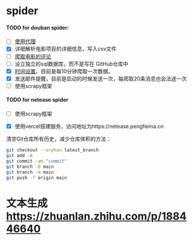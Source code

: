 # spider
#### TODO for douban spider: 
- [ ] [使用代理](https://blog.csdn.net/qq1261275789/article/details/111408400)
- [x] 详细解析电影项目的详细信息，写入csv文件
- [ ] [爬取电影的评论](https://blog.csdn.net/qq_45720042/article/details/118833756)
- [ ] 设立独立的sql数据库，而不是写在 GitHub仓库中
- [x] [时间设置](https://blog.csdn.net/Ximerr/article/details/123501772)，目前是每10分钟爬取一次数据。
- [x] 发送邮件提醒，目前是启动的时候发送一次，每爬取20条消息也会法送一次
- [ ] 使用scrapy框架

#### TODO for netease spider
- [ ] 使用scrapy框架
- [x] 使用vercel搭建服务，访问地址为https://netease.pengfeima.cn



清空Git仓库所有历史，减少仓库体积的方法：
```bash
git checkout --orphan latest_branch
git add -A
git commit -am "commit"
git branch -D main
git branch -m main
git push -f origin main
```


# 文本生成 https://zhuanlan.zhihu.com/p/188446640
